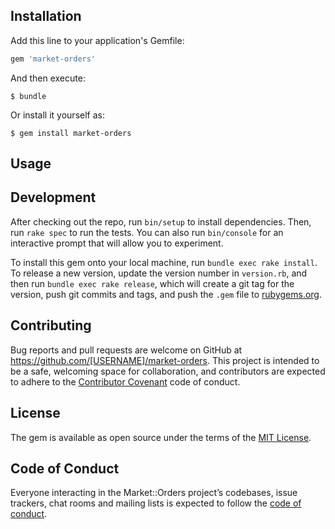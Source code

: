 

## Installation

Add this line to your application's Gemfile:

```ruby
gem 'market-orders'
```

And then execute:

    $ bundle

Or install it yourself as:

    $ gem install market-orders

## Usage



## Development

After checking out the repo, run `bin/setup` to install dependencies. Then, run `rake spec` to run the tests. You can also run `bin/console` for an interactive prompt that will allow you to experiment.

To install this gem onto your local machine, run `bundle exec rake install`. To release a new version, update the version number in `version.rb`, and then run `bundle exec rake release`, which will create a git tag for the version, push git commits and tags, and push the `.gem` file to [rubygems.org](https://rubygems.org).

## Contributing

Bug reports and pull requests are welcome on GitHub at https://github.com/[USERNAME]/market-orders. This project is intended to be a safe, welcoming space for collaboration, and contributors are expected to adhere to the [Contributor Covenant](http://contributor-covenant.org) code of conduct.

## License

The gem is available as open source under the terms of the [MIT License](https://opensource.org/licenses/MIT).

## Code of Conduct

Everyone interacting in the Market::Orders project’s codebases, issue trackers, chat rooms and mailing lists is expected to follow the [code of conduct](https://github.com/[USERNAME]/market-orders/blob/master/CODE_OF_CONDUCT.md).
